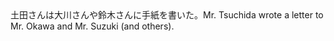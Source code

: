 <tr><td>土田さんは大川さんや鈴木さんに手紙を書いた。<td><tr><tr><td>Mr. Tsuchida wrote a letter to Mr. Okawa and Mr. Suzuki (and others).<td><tr></table>

